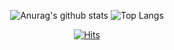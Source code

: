 <!--
**kevinbj0/kevinbj0** is a ✨ _special_ ✨ repository because its `README.md` (this file) appears on your GitHub profile.  

Here are some ideas to get you started:

- 🔭 I’m currently working on ...
- 🌱 I’m currently learning ...
- 👯 I’m looking to collaborate on ...
- 🤔 I’m looking for help with ...
- 💬 Ask me about ...
- 📫 How to reach me: ...
- 😄 Pronouns: ...
- ⚡ Fun fact: ...
-->
<div align="center">

  ![Anurag's github stats](https://github-readme-stats.vercel.app/api?username=kevinbj0&show_icons=true&theme=tokyonight)
  ![Top Langs](https://github-readme-stats.vercel.app/api/top-langs/?username=kevinbj0&layout=compact&theme=tokyonight)

[![Hits](https://hits.seeyoufarm.com/api/count/incr/badge.svg?url=https%3A%2F%2Fgithub.com%2Fkevinbj0%2Fkevinbj0.git&count_bg=%2379C83D&title_bg=%23555555&icon=&icon_color=%23E7E7E7&title=hits&edge_flat=false)](https://hits.seeyoufarm.com)


</div>
